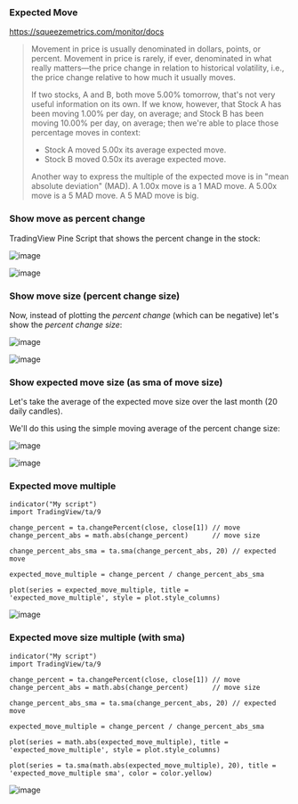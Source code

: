 
### Expected Move

https://squeezemetrics.com/monitor/docs

> Movement in price is usually denominated in dollars, points, or percent. Movement in price is rarely, if ever, denominated in what really matters—the price change in relation to historical volatility, i.e., the price change relative to how much it usually moves.
>
> If two stocks, A and B, both move 5.00% tomorrow, that's not very useful information on its own. If we know, however, that Stock A has been moving 1.00% per day, on average; and Stock B has been moving 10.00% per day, on average; then we're able to place those percentage moves in context:
>
> * Stock A moved 5.00x its average expected move.
> * Stock B moved 0.50x its average expected move.
>
> Another way to express the multiple of the expected move is in "mean absolute deviation" (MAD). A 1.00x move is a 1 MAD move. A 5.00x move is a 5 MAD move. A 5 MAD move is big.

### Show move as percent change

TradingView Pine Script that shows the percent change in the stock:

![image](https://github.com/user-attachments/assets/3167c4e8-43dd-4ada-b37b-ff62b679ddfb)

![image](https://github.com/user-attachments/assets/36722f0f-d818-464b-9f71-f40727d8a374)

### Show move size (percent change size)

Now, instead of plotting the *percent change* (which can be negative) let's show the *percent change size*:

![image](https://github.com/user-attachments/assets/8debd7c5-9727-4d92-82eb-eff377148aa8)

![image](https://github.com/user-attachments/assets/5ce3533d-ad51-4887-b2fb-9bd22403688e)

### Show expected move size (as sma of move size)

Let's take the average of the expected move size over the last month (20 daily candles).

We'll do this using the simple moving average of the percent change size:

![image](https://github.com/user-attachments/assets/7d867540-8e3a-4131-afc9-5c7e2efd0490)

![image](https://github.com/user-attachments/assets/27ae16c1-d2c5-4384-a291-9cc478823905)

### Expected move multiple

```
indicator("My script")
import TradingView/ta/9

change_percent = ta.changePercent(close, close[1]) // move
change_percent_abs = math.abs(change_percent)      // move size

change_percent_abs_sma = ta.sma(change_percent_abs, 20) // expected move

expected_move_multiple = change_percent / change_percent_abs_sma

plot(series = expected_move_multiple, title = 'expected_move_multiple', style = plot.style_columns)
```

![image](https://github.com/user-attachments/assets/52e03a12-3c05-4868-9245-cad781358347)

### Expected move size multiple (with sma)

```
indicator("My script")
import TradingView/ta/9

change_percent = ta.changePercent(close, close[1]) // move
change_percent_abs = math.abs(change_percent)      // move size

change_percent_abs_sma = ta.sma(change_percent_abs, 20) // expected move

expected_move_multiple = change_percent / change_percent_abs_sma

plot(series = math.abs(expected_move_multiple), title = 'expected_move_multiple', style = plot.style_columns)

plot(series = ta.sma(math.abs(expected_move_multiple), 20), title = 'expected_move_multiple sma', color = color.yellow)
```

![image](https://github.com/user-attachments/assets/5e262fa6-a83d-4480-89ad-1e5a2210d154)
